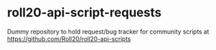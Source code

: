 # roll20-api-script-requests
Dummy repository to hold request/bug tracker for community scripts at https://github.com/Roll20/roll20-api-scripts
